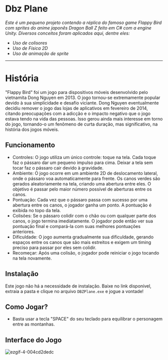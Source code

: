 # Dbz Plane
<i>Este é um pequeno projeto contendo a réplica do famoso game Flappy Bird com sprites do anime japonês Dragon Ball Z feito em C# com a engine Unity. Diversos conceitos foram aplicados aqui, dentre eles:
- Uso de colisores
- Uso de Física 2D
- Uso de animação de sprite
  
</i>  
<hr>

# História

"Flappy Bird" foi um jogo para dispositivos móveis desenvolvido pelo vietnamita Dong Nguyen em 2013. O jogo tornou-se extremamente popular devido à sua simplicidade e desafio viciante. Dong Nguyen eventualmente decidiu remover o jogo das lojas de aplicativos em fevereiro de 2014, citando preocupações com a adicção e o impacto negativo que o jogo estava tendo na vida das pessoas. Isso gerou ainda mais interesse em torno do jogo, tornando-o um fenômeno de curta duração, mas significativo, na história dos jogos móveis.

## Funcionamento

- Controles: O jogo utiliza um único controle: toque na tela. Cada toque faz o pássaro dar um pequeno impulso para cima. Deixar a tela sem tocar faz o pássaro cair devido à gravidade.
- Ambiente: O jogo ocorre em um ambiente 2D de deslocamento lateral, onde o pássaro voa automaticamente para frente. Os canos verdes são gerados aleatoriamente na tela, criando uma abertura entre eles. O objetivo é passar pelo maior número possível de aberturas entre os canos.
- Pontuação: Cada vez que o pássaro passa com sucesso por uma abertura entre os canos, o jogador ganha um ponto. A pontuação é exibida no topo da tela.
- Colisões: Se o pássaro colidir com o chão ou com qualquer parte dos canos, o jogo termina imediatamente. O jogador pode então ver sua pontuação final e compará-la com suas melhores pontuações anteriores.
- Dificuldade: O jogo aumenta gradualmente sua dificuldade, gerando espaços entre os canos que são mais estreitos e exigem um timing preciso para passar por eles sem colidir.
- Recomeçar: Após uma colisão, o jogador pode reiniciar o jogo tocando na tela novamente.

## Instalação
Este jogo não há a necessidade de instalação. Baixe no link disponível, extraia a pasta e clique no arquivo `DBZPlane.exe` e jogue a vontade!


## Como Jogar?
- Basta usar a tecla "SPACE" do seu teclado para equilibrar o personagem entre as montanhas.

## Interface do Jogo

![ezgif-4-004cd2dedc](https://github.com/Magah051/dbz_plane_with_unity/assets/31749933/6414d164-5dec-4ebd-807d-6f3fd8b17d1d)

